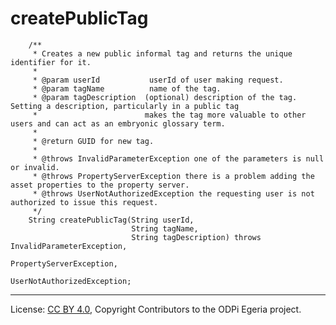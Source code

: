<!-- SPDX-License-Identifier: CC-BY-4.0 -->
<!-- Copyright Contributors to the ODPi Egeria project. -->

# createPublicTag

```
    /**
     * Creates a new public informal tag and returns the unique identifier for it.
     *
     * @param userId           userId of user making request.
     * @param tagName          name of the tag.
     * @param tagDescription  (optional) description of the tag.  Setting a description, particularly in a public tag
     *                        makes the tag more valuable to other users and can act as an embryonic glossary term.
     *
     * @return GUID for new tag.
     *
     * @throws InvalidParameterException one of the parameters is null or invalid.
     * @throws PropertyServerException there is a problem adding the asset properties to the property server.
     * @throws UserNotAuthorizedException the requesting user is not authorized to issue this request.
     */
    String createPublicTag(String userId,
                           String tagName,
                           String tagDescription) throws InvalidParameterException,
                                                         PropertyServerException,
                                                         UserNotAuthorizedException;
```




----
License: [CC BY 4.0](https://creativecommons.org/licenses/by/4.0/),
Copyright Contributors to the ODPi Egeria project.